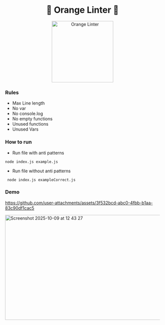 <h1 align="center">🍊 Orange Linter 🍊</h1>

<p align="center">
  <img src="https://github.com/user-attachments/assets/ca7baad2-084c-4bc7-aaa4-370b474070c3" alt="Orange Linter" width="200"/>
</p>


### Rules
- Max Line length
- No var
- No console.log
- No empty functions
- Unused functions
- Unused Vars

### How to run
- Run file with anti patterns
```
node index.js example.js 
```
- Run file without anti patterns
```
 node index.js exampleCorrect.js 
```

### Demo


https://github.com/user-attachments/assets/3f532bcd-abc0-4fbb-b1aa-83c90df1cac5

<img width="717" height="342" alt="Screenshot 2025-10-09 at 12 43 27" src="https://github.com/user-attachments/assets/b56847c6-abd5-4ea7-a820-01c1dee847f0" />
